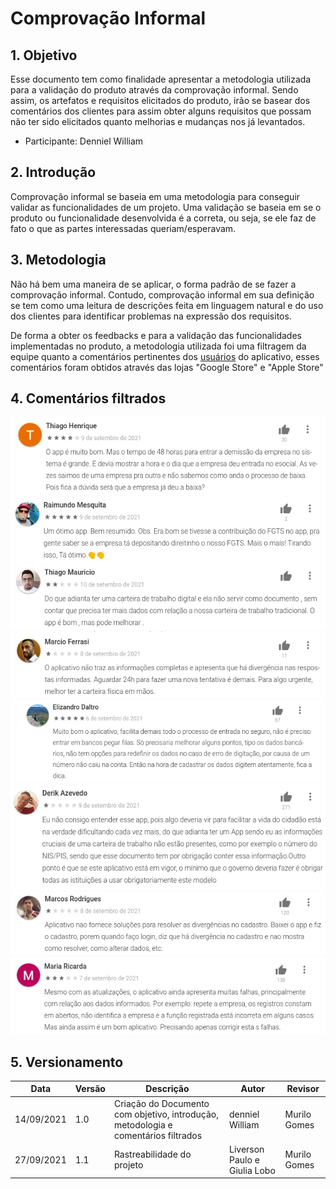 
# Comprovação Informal

## 1. Objetivo

Esse documento tem como finalidade apresentar a metodologia utilizada para a validação do produto através da comprovação informal. Sendo assim, os artefatos e requisitos elicitados do produto, irão se basear dos comentários dos clientes para assim obter alguns requisitos que possam não ter sido elicitados quanto melhorias e mudanças nos já levantados. 

* Participante: Denniel William


## 2. Introdução

Comprovação informal se baseia em uma metodologia para conseguir validar as funcionalidades de um projeto. Uma validação se baseia em se o produto ou funcionalidade desenvolvida é a correta, ou seja, se ele faz de fato o que as partes interessadas queriam/esperavam.


## 3. Metodologia

Não há bem uma maneira de se aplicar, o forma padrão de se fazer a comprovação informal. Contudo, comprovação informal em sua definição se tem como uma leitura de descrições feita em linguagem natural e do uso dos clientes para identificar problemas na expressão dos requisitos. 

De forma a obter os feedbacks e para a validação das funcionalidades implementadas no produto, a metodologia utilizada foi uma filtragem da equipe quanto a comentários pertinentes dos <a href="../lexicos#usuario">usuários</a> do aplicativo, esses comentários foram obtidos através das lojas "Google Store" e "Apple Store"

## 4. Comentários filtrados

![](../../assets/comprovacao_informal/caso_01.png)
![](../../assets/comprovacao_informal/caso_02.png)
![](../../assets/comprovacao_informal/caso_03.png)
![](../../assets/comprovacao_informal/caso_04.png)
![](../../assets/comprovacao_informal/caso_05.png)
![](../../assets/comprovacao_informal/caso_06.png)
![](../../assets/comprovacao_informal/caso_07.png)
![](../../assets/comprovacao_informal/caso_08.png)


## 5. Versionamento

| Data       | Versão | Descrição            |         Autor           | Revisor |
|------------|-----|-------------------------|-------------------------|---------|
| 14/09/2021 | 1.0 | Criação do Documento com objetivo, introdução, metodologia e comentários filtrados  | denniel William | Murilo Gomes |
| 27/09/2021 | 1.1 | Rastreabilidade do projeto  | Liverson Paulo e Giulia Lobo | Murilo Gomes |

